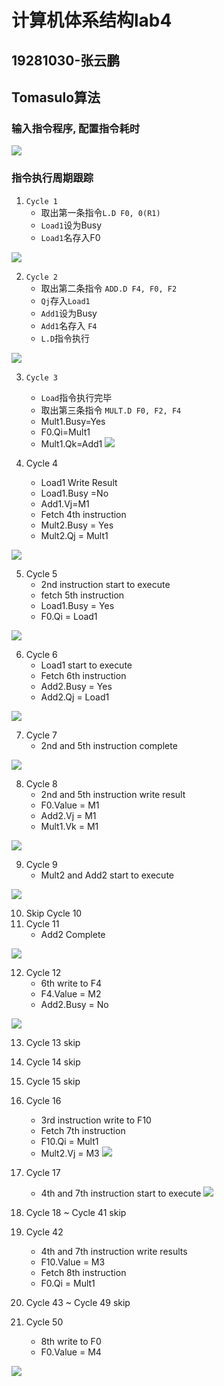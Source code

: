 # 计算机体系结构lab4

## 19281030-张云鹏

## Tomasulo算法

### 输入指令程序, 配置指令耗时

![](2022-05-16-14-10-09.png)

### 指令执行周期跟踪

1. `Cycle 1` 
   - 取出第一条指令`L.D F0, 0(R1)`
   - `Load1`设为Busy
   - `Load1`名存入F0 

![](2022-05-16-14-02-37.png)

2. `Cycle 2` 
   - 取出第二条指令 `ADD.D F4, F0, F2`
   - `Qj`存入`Load1`
   - `Add1`设为Busy
   - `Add1`名存入 `F4`
   - `L.D`指令执行

![](2022-05-16-14-08-00.png)

3. `Cycle 3`
    - `Load`指令执行完毕
    - 取出第三条指令 `MULT.D F0, F2, F4`
    - Mult1.Busy=Yes
    - F0.Qi=Mult1
    - Mult1.Qk=Add1
![](2022-05-16-14-11-38.png)

4. Cycle 4
    - Load1 Write Result 
    - Load1.Busy =No
    - Add1.Vj=M1
    - Fetch 4th instruction
    - Mult2.Busy = Yes 
    - Mult2.Qj = Mult1

![](2022-05-16-14-31-16.png)

5. Cycle 5
    - 2nd instruction start to execute 
    - fetch 5th instruction 
    - Load1.Busy = Yes
    - F0.Qi = Load1

![](2022-05-16-14-35-14.png)

6. Cycle 6
    - Load1 start to execute
    - Fetch 6th instruction
    - Add2.Busy = Yes 
    - Add2.Qj = Load1

![](2022-05-16-14-38-04.png)

7. Cycle 7
    - 2nd and 5th instruction complete
  
![](2022-05-16-14-39-23.png)

8. Cycle 8
    - 2nd and 5th instruction write result 
    - F0.Value = M1
    - Add2.Vj = M1
    - Mult1.Vk = M1

![](2022-05-16-14-41-15.png)

9. Cycle 9
    - Mult2 and Add2 start to execute
  
![](2022-05-16-14-51-17.png)

10. Skip Cycle 10
11. Cycle 11
    - Add2 Complete
  
![](2022-05-16-14-52-56.png)

12. Cycle 12
    - 6th write to F4
    - F4.Value = M2
    - Add2.Busy = No

![](2022-05-16-14-54-44.png)

13. Cycle 13 skip
14. Cycle 14 skip
15. Cycle 15 skip
16. Cycle 16
    - 3rd instruction write to F10
    - Fetch 7th instruction
    - F10.Qi = Mult1
    - Mult2.Vj = M3
![](2022-05-16-15-00-54.png)

17. Cycle 17
    - 4th and 7th instruction start to execute
![](2022-05-16-15-01-50.png)

18. Cycle 18 ~ Cycle 41 skip
19. Cycle 42
    - 4th and 7th instruction write results
    - F10.Value = M3
    - Fetch 8th instruction
    - F0.Qi = Mult1
20. Cycle 43 ~ Cycle 49 skip
21. Cycle 50
    - 8th write to F0
    - F0.Value = M4

![](2022-05-16-15-13-56.png)